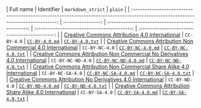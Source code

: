 |                                                           Full name                                                            |    Identifier     |             `markdown_strict`              |                   `plain`                    |
| :----------------------------------------------------------------------------------------------------------------------------: | :---------------: | :--------------------------------------------: | :----------------------------------------: | :------------------------------------------: |
|                   [Creative Commons Attribution 4.0 International](https://spdx.org/licenses/CC-BY-4.0.html)                   |    `CC-BY-4.0`    |       [`CC-BY-4.0.md`](CC-BY-4.0.md)       |       [`CC-BY-4.0.txt`](CC-BY-4.0.txt)       |
|          [Creative Commons Attribution Non Commercial 4.0 International](https://spdx.org/licenses/CC-BY-NC-4.0.html)          |  `CC-BY-NC-4.0`   |    [`CC-BY-NC-4.0.md`](CC-BY-NC-4.0.md)    |    [`CC-BY-NC-4.0.txt`](CC-BY-NC-4.0.txt)    |
| [Creative Commons Attribution Non Commercial No Derivatives 4.0 International](https://spdx.org/licenses/CC-BY-NC-ND-4.0.html) | `CC-BY-NC-ND-4.0` | [`CC-BY-NC-ND-4.0.md`](CC-BY-NC-ND-4.0.md) | [`CC-BY-NC-ND-4.0.txt`](CC-BY-NC-ND-4.0.txt) |
|  [Creative Commons Attribution Non Commercial Share Alike 4.0 International](https://spdx.org/licenses/CC-BY-NC-SA-4.0.html)   | `CC-BY-NC-SA-4.0` | [`CC-BY-NC-SA-4.0.md`](CC-BY-NC-SA-4.0.md) | [`CC-BY-NC-SA-4.0.txt`](CC-BY-NC-SA-4.0.txt) |
|          [Creative Commons Attribution No Derivatives 4.0 International](https://spdx.org/licenses/CC-BY-ND-4.0.html)          |  `CC-BY-ND-4.0`   |    [`CC-BY-ND-4.0.md`](CC-BY-ND-4.0.md)    |    [`CC-BY-ND-4.0.txt`](CC-BY-ND-4.0.txt)    |
|           [Creative Commons Attribution Share Alike 4.0 International](https://spdx.org/licenses/CC-BY-SA-4.0.html)            |  `CC-BY-SA-4.0`   |    [`CC-BY-SA-4.0.md`](CC-BY-SA-4.0.md)    |    [`CC-BY-SA-4.0.txt`](CC-BY-SA-4.0.txt)    |
